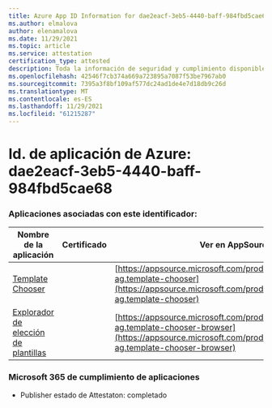 ```yaml
---
title: Azure App ID Information for dae2eacf-3eb5-4440-baff-984fbd5cae68
ms.author: elmalova
author: elenamalova
ms.date: 11/29/2021
ms.topic: article
ms.service: attestation
certification_type: attested
description: Toda la información de seguridad y cumplimiento disponible para dae2eacf-3eb5-4440-baff-984fbd5cae68.
ms.openlocfilehash: 42546f7cb374a669a723895a7087f53be7967ab0
ms.sourcegitcommit: 7395a3f8bf109af577dc24ad1de4e7d18db9c26d
ms.translationtype: MT
ms.contentlocale: es-ES
ms.lasthandoff: 11/29/2021
ms.locfileid: "61215287"
---
```

# <a name="azure-app-id-dae2eacf-3eb5-4440-baff-984fbd5cae68"></a>Id. de aplicación de Azure: dae2eacf-3eb5-4440-baff-984fbd5cae68


### <a name="apps-associated-with-this-id"></a>Aplicaciones asociadas con este identificador:
| **Nombre de la aplicación** | **Certificado** | **Ver en AppSource** |
|--------------|---------------|-----------------------|
| [Template Chooser](https://docs.microsoft.com/microsoft-365-app-certification/forward/officeatwork-ag.template-chooser) |  | [https://appsource.microsoft.com/product/office/officeatwork-ag.template-chooser](https://appsource.microsoft.com/product/office/officeatwork-ag.template-chooser) |
| [Explorador de elección de plantillas](https://docs.microsoft.com/microsoft-365-app-certification/forward/officeatwork-ag.template-chooser-browser) |  | [https://appsource.microsoft.com/product/office/officeatwork-ag.template-chooser-browser](https://appsource.microsoft.com/product/office/officeatwork-ag.template-chooser-browser) |

### <a name="microsoft-365-app-compliance-status"></a>Microsoft 365 de cumplimiento de aplicaciones
- Publisher estado de Attestaton: completado
